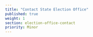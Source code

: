 ```yaml
---
title: "Contact State Election Office"
published: true
weight: 1
section: election-office-contact
priority: Minor
---
```

